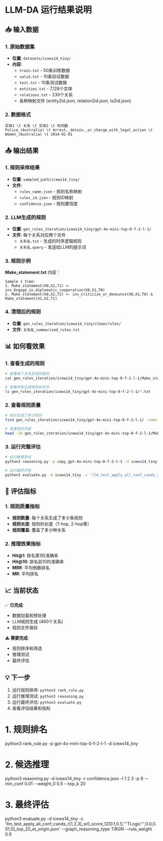 # LLM-DA 运行结果说明

## 📥 **输入数据**

### 1. 原始数据集
- **位置**: `datasets/icews14_tiny/`
- **内容**: 
  - `train.txt` - 50条训练数据
  - `valid.txt` - 10条验证数据  
  - `test.txt` - 10条测试数据
  - `entities.txt` - 7,128个实体
  - `relations.txt` - 230个关系
  - 各种映射文件 (entity2id.json, relation2id.json, ts2id.json)

### 2. 数据格式
```
实体1 \t 关系 \t 实体2 \t 时间戳
Police_(Australia) \t Arrest,_detain,_or_charge_with_legal_action \t Women_(Australia) \t 2014-01-01
```

## 📤 **输出结果**

### 1. 规则采样结果
- **位置**: `sampled_path/icews14_tiny/`
- **文件**: 
  - `rules_name.json` - 规则名称映射
  - `rules_id.json` - 规则ID映射
  - `confidence.json` - 规则置信度

### 2. LLM生成的规则
- **位置**: `gen_rules_iteration/icews14_tiny/gpt-4o-mini-top-0-f-2-l-1/`
- **文件**: 每个关系对应两个文件
  - `关系名.txt` - 生成的时序逻辑规则
  - `关系名.query` - 发送给LLM的提示词

### 3. 规则示例
**Make_statement.txt** 内容：
```
Sample 1 time:
1. Make_statement(X0,X1,T1) <- inv_Engage_in_diplomatic_cooperation(X0,X1,T0)
2. Make_statement(X0,X2,T2) <- inv_Criticize_or_denounce(X0,X1,T0) & Make_statement(X1,X2,T1)
```

### 4. 清理后的规则
- **位置**: `gen_rules_iteration/icews14_tiny/clean/rules/`
- **文件**: `关系名_summarized_rules.txt`

## 📊 **如何看效果**

### 1. 查看生成的规则
```bash
# 查看某个关系生成的规则
cat gen_rules_iteration/icews14_tiny/gpt-4o-mini-top-0-f-2-l-1/Make_statement.txt

# 查看所有生成规则的文件
ls gen_rules_iteration/icews14_tiny/gpt-4o-mini-top-0-f-2-l-1/*.txt
```

### 2. 查看规则质量
```bash
# 统计生成了多少规则
find gen_rules_iteration/icews14_tiny/gpt-4o-mini-top-0-f-2-l-1/ -name "*.txt" -exec wc -l {} \;

# 查看规则内容
head -10 gen_rules_iteration/icews14_tiny/gpt-4o-mini-top-0-f-2-l-1/Make_statement.txt
```

### 3. 运行完整评估
```bash
# 运行推理测试
python3 reasoning.py -p copy_gpt-4o-mini-top-0-f-2-l-1 -d icews14_tiny

# 运行最终评估
python3 evaluate.py -d icews14_tiny -c 'llm_test_apply_all_conf_cands_r[1,2,3]_w0_score_12[0.1,0.5,\'TLogic\',0.0,0.01,0]_top_20_et_origin.json' --graph_reasoning_type TiRGN --rule_weight 0.9
```

## 🎯 **评估指标**

### 1. 规则质量指标
- **规则数量**: 每个关系生成了多少条规则
- **规则长度**: 规则的长度（1-hop, 2-hop等）
- **规则覆盖**: 覆盖了多少种关系

### 2. 推理效果指标
- **Hit@1**: 排名第1的准确率
- **Hit@10**: 排名前10的准确率
- **MRR**: 平均倒数排名
- **MR**: 平均排名

## 📈 **当前状态**

✅ **已完成**:
- 数据加载和预处理
- LLM规则生成 (460个关系)
- 规则文件保存

⚠️ **需要完成**:
- 规则排序和筛选
- 推理测试
- 最终评估

## 💡 **下一步**

1. 运行规则排序: `python3 rank_rule.py`
2. 运行推理测试: `python3 reasoning.py`  
3. 运行最终评估: `python3 evaluate.py`
4. 查看评估结果和指标


# 1. 规则排名
python3 rank_rule.py -p gpt-4o-mini-top-0-f-2-l-1 -d icews14_tiny

# 2. 候选推理  
python3 reasoning.py -d icews14_tiny -r confidence.json -l 1 2 3 -p 8 --min_conf 0.01 --weight_0 0.5 --top_k 20

# 3. 最终评估
python3 evaluate.py -d icews14_tiny -c 'llm_test_apply_all_conf_cands_r[1,2,3]_w0_score_12[0.1,0.5,'\''TLogic'\'',0.0,0.01,0]_top_20_et_origin.json' --graph_reasoning_type TiRGN --rule_weight 0.9